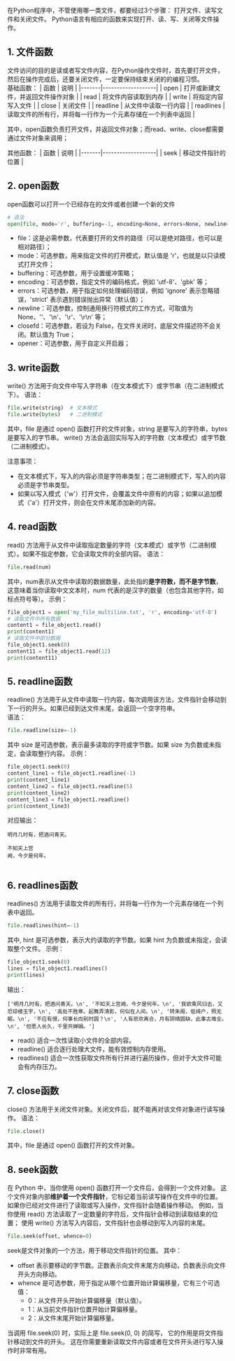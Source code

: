 在Python程序中，不管使用哪一类文件，都要经过3个步骤：
打开文件、读写文件和关闭文件。
Python语言有相应的函数来实现打开、读、写、关闭等文件操作。

## 1. 文件函数
文件访问的目的是读或者写文件内容，在Python操作文件时，首先要打开文件，然后在操作完成后，还要关闭文件，一定要保持结束关闭的的编程习惯。  
基础函数：
| 函数    | 说明                |
|-------|-------------------|
| open  | 打开或新建文件，并返回文件操作对象 |
| read  | 将文件内容读取到内存        |
| write | 将指定内容写入文件         |
| close | 关闭文件              |
| readline  | 从文件中读取一行内容 |
| readlines  | 读取文件的所有行，并将每一行作为一个元素存储在一个列表中返回        |

其中，open函数负责打开文件，并返回文件对象；而read、write、close都需要通过文件对象来调用；

其他函数：
| 函数    | 说明                |
|-------|-------------------|
| seek  | 移动文件指针的位置 |
## 2. open函数
open函数可以打开一个已经存在的文件或者创建一个新的文件
```python
# 语法
open(file, mode='r', buffering=-1, encoding=None, errors=None, newline=None, closefd=True, opener=None)
```
- file：这是必需参数，代表要打开的文件的路径（可以是绝对路径，也可以是相对路径）；
- mode：可选参数，用来指定文件的打开模式，默认值是 'r'，也就是以只读模式打开文件；
- buffering：可选参数，用于设置缓冲策略；
- encoding：可选参数，指定文件的编码格式，例如 'utf-8'、'gbk' 等；
- errors：可选参数，用于指定如何处理编码错误，例如 'ignore' 表示忽略错误，'strict' 表示遇到错误抛出异常（默认值）；
- newline：可选参数，控制通用换行符模式的工作方式，可取值为 None、''、'\n'、'\r'、'\r\n' 等；
- closefd：可选参数，若设为 False，在文件关闭时，底层文件描述符不会关闭。默认值为 True；
- opener：可选参数，用于自定义开启器；

## 3. write函数
write() 方法用于向文件中写入字符串（在文本模式下）或字节串（在二进制模式下）。
语法：
```python
file.write(string)  # 文本模式
file.write(bytes)   # 二进制模式
```
其中，file 是通过 open() 函数打开的文件对象，string 是要写入的字符串，bytes 是要写入的字节串。
write() 方法会返回实际写入的字符数（文本模式）或字节数（二进制模式）。

注意事项：
- 在文本模式下，写入的内容必须是字符串类型；在二进制模式下，写入的内容必须是字节串类型。
- 如果以写入模式（'w'）打开文件，会覆盖文件中原有的内容；如果以追加模式（'a'）打开文件，则会在文件末尾添加新的内容。
## 4. read函数
read() 方法用于从文件中读取指定数量的字符（文本模式）或字节（二进制模式）。如果不指定参数，它会读取文件的全部内容。
语法：
```python
file.read(num)
```
其中，num表示从文件中读取的数据数量，此处指的**是字符数，而不是字节数**，这意味着当你读取中文文本时，num 代表的是汉字的数量（也包含其他字符，如标点符号等）。
示例：
```python
file_object1 = open('my_file_multiline.txt', 'r', encoding='utf-8')
# 读取文件中所有数据
content1 = file_object1.read()
print(content1)
# 读取文件中部分数据
file_object1.seek(0)
content11 = file_object1.read(12)
print(content11)
```
## 5. readline函数
readline() 方法用于从文件中读取一行内容，每次调用该方法，文件指针会移动到下一行的开头。如果已经到达文件末尾，会返回一个空字符串。  
语法：
```python
file.readline(size=-1)
```
其中 size 是可选参数，表示最多读取的字符或字节数。如果 size 为负数或未指定，会读取整行内容。
示例：
```python
file_object1.seek(0)
content_line1 = file_object1.readline(-1)
print(content_line1)
content_line2 = file_object1.readline(5)
print(content_line2)
content_line3 = file_object1.readline()
print(content_line3)
```
对应输出：
```text
明月几时有，把酒问青天。

不知天上宫
阙，今夕是何年。


```
## 6. readlines函数
  readlines() 方法用于读取文件的所有行，并将每一行作为一个元素存储在一个列表中返回。
```python
file.readlines(hint=-1)
```
其中, hint 是可选参数，表示大约读取的字节数。如果 hint 为负数或未指定，会读取整个文件。
示例：
```python
file_object1.seek(0)
lines = file_object1.readlines()
print(lines)
```
输出：
```text
['明月几时有，把酒问青天。\n', '不知天上宫阙，今夕是何年。\n', '我欲乘风归去，又恐琼楼玉宇，\n', '高处不胜寒。起舞弄清影，何似在人间。\n', '转朱阁，低绮户，照无眠。\n', '不应有恨，何事长向别时圆？\n', '人有悲欢离合，月有阴晴圆缺，此事古难全。\n', '但愿人长久，千里共婵娟。']
```

- read() 适合一次性读取小文件的全部内容。
- readline() 适合逐行处理大文件，能有效控制内存使用。
- readlines() 适合一次性获取文件所有行并进行遍历操作，但对于大文件可能会有内存压力。
## 7. close函数
close() 方法用于关闭文件对象。关闭文件后，就不能再对该文件对象进行读写操作。
语法：
```python
file.close()
```
其中，file 是通过 open() 函数打开的文件对象。
## 8. seek函数
在 Python 中，当你使用 open() 函数打开一个文件后，会得到一个文件对象。
这个文件对象内部**维护着一个文件指针**，它标记着当前读写操作在文件中的位置。  
如果你已经对文件进行了读取或写入操作，文件指针会随着操作移动。
例如，当你使用 read() 方法读取了一定数量的字符后，文件指针会移动到读取结束的位置；
使用 write() 方法写入内容后，文件指针也会移动到写入内容的末尾。
```python 
file.seek(offset, whence=0)
``` 
seek是文件对象的一个方法，用于移动文件指针的位置。
其中：
- offset 表示要移动的字节数。正数表示向文件末尾方向移动，负数表示向文件开头方向移动。
- whence 是可选参数，用于指定从哪个位置开始计算偏移量，它有三个可选值：
  - 0：从文件开头开始计算偏移量（默认值）。
  - 1：从当前文件指针位置开始计算偏移量。
  - 2：从文件末尾开始计算偏移量。

当调用 file.seek(0) 时，实际上是 file.seek(0, 0) 的简写，
它的作用是将文件指针移动到文件的开头。
这在你需要重新读取文件内容或者在文件开头进行写入操作时非常有用。